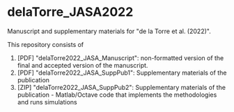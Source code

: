 # delaTorre_JASA2022
Manuscript and supplementary materials for "de la Torre et al. (2022)".

This repository consists of 
1. [PDF] "delaTorre2022_JASA_Manuscript": non-formatted version of the final and accepted version of the manuscript.
2. [PDF] "delaTorre2022_JASA_SuppPub1": Supplementary materials of the publication
3. [ZIP] "delaTorre2022_JASA_SuppPub2": Supplementary materials of the publication - Matlab/Octave code that implements the methodologies and runs simulations
